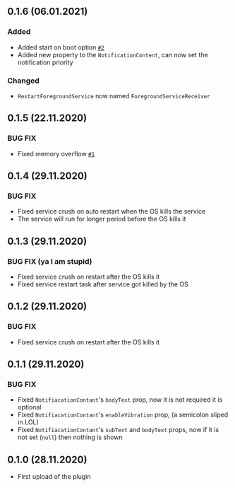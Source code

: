 ## 0.1.6 (06.01.2021)

### Added
* Added start on boot option [`#2`](https://github.com/SayWut/flutter_foreground_service_plugin/issues/2)
* Added new property to the `NotificationContent`, can now set the notification priority 

### Changed
* `RestartForegroundService` now named `ForegroundServiceReceiver` 

## 0.1.5 (22.11.2020)

### BUG FIX
* Fixed memory overflow [`#1`](https://github.com/SayWut/flutter_foreground_service_plugin/issues/1)

## 0.1.4 (29.11.2020)

### BUG FIX
* Fixed service crush on auto restart when the OS kills the service
* The service will run for longer period before the OS kills it

## 0.1.3 (29.11.2020)

### BUG FIX (ya I am stupid)
* Fixed service crush on restart after the OS kills it
* Fixed service restart task after service got killed by the OS

## 0.1.2 (29.11.2020)

### BUG FIX
* Fixed service crush on restart after the OS kills it

## 0.1.1 (29.11.2020)

### BUG FIX
* Fixed `NotifiacationContant`'s `bodyText` prop, now it is not required it is optional
* Fixed `NotifiacationContant`'s `enableVibration` prop, (a semicolon sliped in LOL)
* Fixed `NotifiacationContant`'s `subText` and `bodyText` props, now if it is not set (`null`) then nothing is shown

## 0.1.0 (28.11.2020)

* First upload of the plugin
